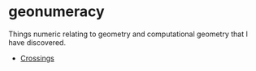 # geonumeracy
Things numeric relating to geometry and computational geometry that I have discovered.

* [Crossings](crossings.md)
